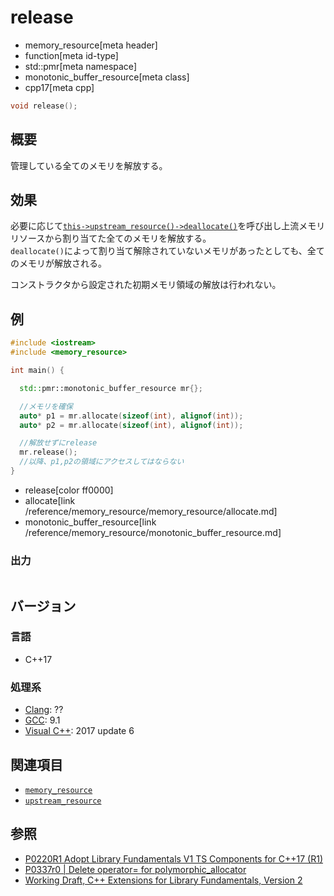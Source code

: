 # release
* memory_resource[meta header]
* function[meta id-type]
* std::pmr[meta namespace]
* monotonic_buffer_resource[meta class]
* cpp17[meta cpp]

```cpp
void release();
```

## 概要

管理している全てのメモリを解放する。

## 効果
必要に応じて[`this->upstream_resource()`](upstream_resource.md)[`->deallocate()`](/reference/memory_resource/memory_resource/deallocate.md)を呼び出し上流メモリリソースから割り当てた全てのメモリを解放する。  
`deallocate()`によって割り当て解除されていないメモリがあったとしても、全てのメモリが解放される。

コンストラクタから設定された初期メモリ領域の解放は行われない。
<!-- 未規定かもしれないが、どのみちできないと思われるのでしない物と判断 -->

## 例
```cpp example
#include <iostream>
#include <memory_resource>

int main() {

  std::pmr::monotonic_buffer_resource mr{};

  //メモリを確保
  auto* p1 = mr.allocate(sizeof(int), alignof(int));
  auto* p2 = mr.allocate(sizeof(int), alignof(int));

  //解放せずにrelease
  mr.release();
  //以降、p1,p2の領域にアクセスしてはならない
}
```
* release[color ff0000]
* allocate[link /reference/memory_resource/memory_resource/allocate.md]
* monotonic_buffer_resource[link /reference/memory_resource/monotonic_buffer_resource.md]

### 出力
```
```

## バージョン
### 言語
- C++17

### 処理系
- [Clang](/implementation.md#clang): ??
- [GCC](/implementation.md#gcc): 9.1
- [Visual C++](/implementation.md#visual_cpp): 2017 update 6

## 関連項目
- [`memory_resource`](/reference/memory_resource/memory_resource.md)
- [`upstream_resource`](upstream_resource.md)

## 参照
- [P0220R1 Adopt Library Fundamentals V1 TS Components for C++17 (R1)](http://www.open-std.org/jtc1/sc22/wg21/docs/papers/2016/p0220r1.html)
- [P0337r0 | Delete operator= for polymorphic_allocator](http://www.open-std.org/jtc1/sc22/wg21/docs/papers/2016/p0337r0.html)
- [Working Draft, C++ Extensions for Library Fundamentals, Version 2](http://www.open-std.org/jtc1/sc22/wg21/docs/papers/2015/n4562.html#memory.resource.synop)